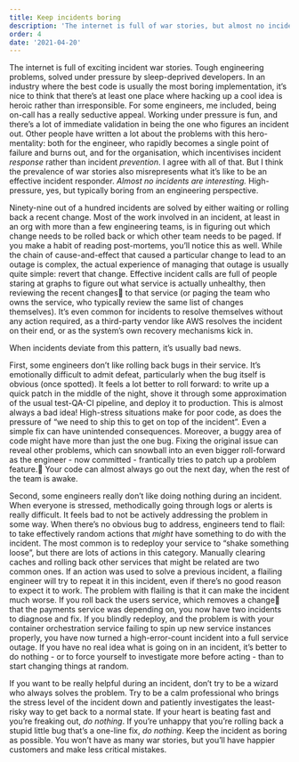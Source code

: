 ```yaml
---
title: Keep incidents boring
description: 'The internet is full of war stories, but almost no incidents are like that'
order: 4
date: '2021-04-20'
---
```


The internet is full of exciting incident war stories. Tough engineering problems, solved under pressure by sleep-deprived developers. In an industry where the best code is usually the most boring implementation, it’s nice to think that there’s at least one place where hacking up a cool idea is heroic rather than irresponsible. For some engineers, me included, being on-call has a really seductive appeal. Working under pressure is fun, and there’s a lot of immediate validation in being the one who figures an incident out. Other people have written a lot about the problems with this hero-mentality: both for the engineer, who rapidly becomes a single point of failure and burns out, and for the organisation, which incentivises incident _response_ rather than incident _prevention_. I agree with all of that. But I think the prevalence of war stories also misrepresents what it’s like to be an effective incident responder. *Almost no incidents are interesting.* High-pressure, yes, but typically boring from an engineering perspective.

Ninety-nine out of a hundred incidents are solved by either waiting or rolling back a recent change. Most of the work involved in an incident, at least in an org with more than a few engineering teams, is in figuring out which change needs to be rolled back or which other team needs to be paged. If you make a habit of reading post-mortems, you’ll notice this as well. While the chain of cause-and-effect that caused a particular change to lead to an outage is complex, the actual experience of managing that outage is usually quite simple: revert that change. Effective incident calls are full of people staring at graphs to figure out what service is actually unhealthy, then reviewing the recent changes to that service (or paging the team who owns the service, who typically review the same list of changes themselves). It’s even common for incidents to resolve themselves without any action required, as a third-party vendor like AWS resolves the incident on their end, or as the system’s own recovery mechanisms kick in.

When incidents deviate from this pattern, it’s usually bad news.

First, some engineers don’t like rolling back bugs in their service. It’s emotionally difficult to admit defeat, particularly when the bug itself is obvious (once spotted). It feels a lot better to roll forward: to write up a quick patch in the middle of the night, shove it through some approximation of the usual test-QA-CI pipeline, and deploy it to production. This is almost always a bad idea! High-stress situations make for poor code, as does the pressure of “we need to ship this to get on top of the incident”. Even a simple fix can have unintended consequences. Moreover, a buggy area of code might have more than just the one bug. Fixing the original issue can reveal other problems, which can snowball into an even bigger roll-forward as the engineer - now committed - frantically tries to patch up a problem feature. Your code can almost always go out the next day, when the rest of the team is awake.

Second, some engineers really don’t like doing nothing during an incident. When everyone is stressed, methodically going through logs or alerts is really difficult. It feels bad to not be actively addressing the problem in some way. When there’s no obvious bug to address, engineers tend to flail: to take effectively random actions that _might_ have something to do with the incident. The most common is to redeploy your service to “shake something loose”, but there are lots of actions in this category. Manually clearing caches and rolling back other services that might be related are two common ones. If an action was used to solve a previous incident, a flailing engineer will try to repeat it in this incident, even if there’s no good reason to expect it to work. The problem with flailing is that it can make the incident much worse. If you roll back the users service, which removes a change that the payments service was depending on, you now have two incidents to diagnose and fix. If you blindly redeploy, and the problem is with your container orchestration service failing to spin up new service instances properly, you have now turned a high-error-count incident into a full service outage. If you have no real idea what is going on in an incident, it’s better to do nothing - or to force yourself to investigate more before acting - than to start changing things at random.

If you want to be really helpful during an incident, don’t try to be a wizard who always solves the problem. Try to be a calm professional who brings the stress level of the incident down and patiently investigates the least-risky way to get back to a normal state. If your heart is beating fast and you’re freaking out, _do nothing_. If you’re unhappy that you’re rolling back a stupid little bug that’s a one-line fix, _do nothing_. Keep the incident as boring as possible. You won’t have as many war stories, but you’ll have happier customers and make less critical mistakes.
